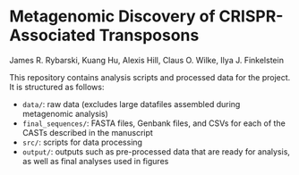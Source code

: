 # Metagenomic Discovery of CRISPR-Associated Transposons

James R. Rybarski, Kuang Hu, Alexis Hill, Claus O. Wilke, Ilya J. Finkelstein

This repository contains analysis scripts and processed data for the project. It is structured as follows:

- `data/`: raw data (excludes large datafiles assembled during metagenomic analysis)
- `final_sequences/`: FASTA files, Genbank files, and CSVs for each of the CASTs described in the manuscript
- `src/`: scripts for data processing
- `output/`: outputs such as pre-processed data that are ready for analysis, as well as final analyses used in figures
